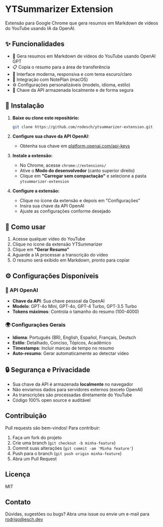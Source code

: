# YTSummarizer Extension

Extensão para Google Chrome que gera resumos em Markdown de vídeos do YouTube usando IA da OpenAI.

## ✨ Funcionalidades
- 🤖 Gera resumos em Markdown de vídeos do YouTube usando OpenAI GPT
- 📋 Copia o resumo para a área de transferência  
- 🎨 Interface moderna, responsiva e com tema escuro/claro
- 📱 Integração com NotePlan (macOS)
- ⚙️ Configurações personalizáveis (modelo, idioma, estilo)
- 🔐 Chave da API armazenada localmente e de forma segura

## 🚀 Instalação
1. **Baixe ou clone este repositório:**
   ```bash
   git clone https://github.com/rodesch/ytsummarizer-extension.git
   ```

2. **Configure sua chave da API OpenAI:**
   - Obtenha sua chave em [platform.openai.com/api-keys](https://platform.openai.com/api-keys)

3. **Instale a extensão:**
   - No Chrome, acesse `chrome://extensions/`
   - Ative o **Modo do desenvolvedor** (canto superior direito)
   - Clique em **"Carregar sem compactação"** e selecione a pasta `ytsummarizer-extension`

4. **Configure a extensão:**
   - Clique no ícone da extensão e depois em "Configurações"
   - Insira sua chave da API OpenAI
   - Ajuste as configurações conforme desejado

## 📖 Como usar
1. Acesse qualquer vídeo do YouTube
2. Clique no ícone da extensão YTSummarizer
3. Clique em **"Gerar Resumo"**
4. Aguarde a IA processar a transcrição do vídeo
5. O resumo será exibido em Markdown, pronto para copiar

## ⚙️ Configurações Disponíveis

### 🔑 API OpenAI
- **Chave da API**: Sua chave pessoal da OpenAI
- **Modelo**: GPT-4o Mini, GPT-4o, GPT-4 Turbo, GPT-3.5 Turbo
- **Tokens máximos**: Controla o tamanho do resumo (100-4000)

### 🌍 Configurações Gerais
- **Idioma**: Português (BR), English, Español, Français, Deutsch
- **Estilo**: Detalhado, Conciso, Tópicos, Acadêmico
- **Timestamps**: Incluir marcas de tempo no resumo
- **Auto-resumo**: Gerar automaticamente ao detectar vídeo

## 🔒 Segurança e Privacidade
- Sua chave da API é armazenada **localmente** no navegador
- Não enviamos dados para servidores externos (exceto OpenAI)
- As transcrições são processadas diretamente do YouTube
- Código 100% open source e auditável

## Contribuição
Pull requests são bem-vindos! Para contribuir:
1. Faça um fork do projeto
2. Crie uma branch (`git checkout -b minha-feature`)
3. Commit suas alterações (`git commit -am 'Minha feature'`)
4. Push para o branch (`git push origin minha-feature`)
5. Abra um Pull Request

## Licença
MIT

## Contato
Dúvidas, sugestões ou bugs? Abra uma issue ou envie um e-mail para [rodrigo@esch.dev](mailto:rodrigo@esch.dev) 